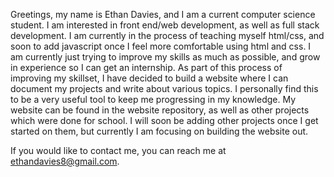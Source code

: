 

Greetings, my name is Ethan Davies, and I am a current computer science student.  I am interested in front end/web development, as well as full stack development.
I am currently in the process of teaching myself html/css, and soon to add javascript once I feel more comfortable using html and css.  I am currently just trying
to improve my skills as much as possible, and grow in experience so I can get an internship.  As part of this process of improving my skillset, I have decided to build
a website where I can document my projects and write about various topics.  I personally find this to be a very useful tool to keep me progressing in my knowledge.  My
website can be found in the website repository, as well as other projects which were done for school.  I will soon be adding other projects once I get started on them,
but currently I am focusing on building the website out.  

If you would like to contact me, you can reach me at ethandavies8@gmail.com.

<!---
ethandavies8/ethandavies8 is a ✨ special ✨ repository because its `README.md` (this file) appears on your GitHub profile.
You can click the Preview link to take a look at your changes.
- 👋 Hi, I’m @ethandavies8
- 👀 I’m interested in ...
- 🌱 I’m currently learning ...
- 💞️ I’m looking to collaborate on ...
- 📫 How to reach me ...
--->
